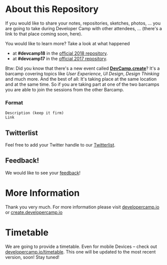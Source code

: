 # About this Repository

If you would like to share your notes, repositories, sketches, photos, ... you are going to take during Developer Camp
with other attendees, ... (there's a link to that place coming soon, here).

You would like to learn more? Take a look at what happened
- at **#devcamp18** in the [official 2018 repository](https://github.com/developercamp/devcamp18).
- at **#devcamp17** in the [official 2017 repository](https://github.com/developercamp/devcamp17).

Btw: Did you know that there's a new event called **[DevCamp.create](https://create.developercamp.io)**? It's a barcamp covering topics like _User Experience_, _UI Design_, _Design Thinking_ and much more. And the best of all: It's taking place at the same location and at the same time. So if you are taking part at one of the two barcamps you are able to join the sessions from the other Barcamp.

### Format

	Description (keep it firm)
	Link

## Twitterlist
Feel free to add your Twitter handle to our [Twitterlist](https://github.com/developercamp/devcamp19/blob/master/twitterlist.md).

## Feedback! 

We would like to see your [feedback](https://github.com/developercamp/devcamp18/blob/master/feedback.md)!

# More Information

Thank you very much. For more information please visit [developercamp.io](https://developercamp.io) or [create.developercamp.io](https://create.developercamp.io)

# Timetable

We are going to provide a timetable. Even for mobile Devices – check out [developercamp.io/timetable](https://developercamp.io/timetable). This one will be updated to the most recent version, soon! Stay tuned!
